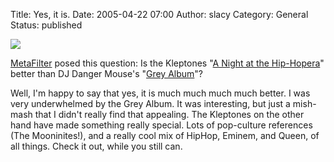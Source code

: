 Title: Yes, it is.
Date: 2005-04-22 07:00
Author: slacy
Category: General
Status: published

![](http://slacy.com/blog/images/hiphoperafront1-small.jpg)

[MetaFilter](http://metafilter.com/) posed this question: Is the
Kleptones "[A Night at the
Hip-Hopera](http://www.kleptones.com/pages/The%20Kleptones%20-%20A%20Night%20At%20The%20Hip-Hopera.torrent)"
better than DJ Danger Mouse's "[Grey
Album](http://www.bannedmusic.org/albums/download_grey.php)"?

Well, I'm happy to say that yes, it is much much much much better. I was
very underwhelmed by the Grey Album. It was interesting, but just a
mish-mash that I didn't really find that appealing. The Kleptones on the
other hand have made something really special. Lots of pop-culture
references (The Mooninites!), and a really cool mix of HipHop, Eminem,
and Queen, of all things. Check it out, while you still can.  
  

